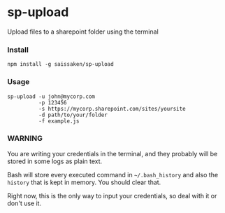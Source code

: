 # sp-upload
Upload files to a sharepoint folder using the terminal


### Install
```
npm install -g saissaken/sp-upload
```

### Usage
```
sp-upload -u john@mycorp.com 
          -p 123456 
          -s https://mycorp.sharepoint.com/sites/yoursite 
          -d path/to/your/folder 
          -f example.js
```

### WARNING
You are writing your credentials in the terminal, and they probably will be stored in some logs as plain text.

Bash will store every executed command in `~/.bash_history` and also the `history` that is kept in memory. You should clear that.

Right now, this is the only way to input your credentials, so deal with it or don't use it.
